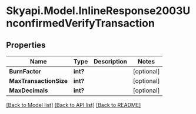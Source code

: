
# Skyapi.Model.InlineResponse2003UnconfirmedVerifyTransaction

## Properties

Name | Type | Description | Notes
------------ | ------------- | ------------- | -------------
**BurnFactor** | **int?** |  | [optional] 
**MaxTransactionSize** | **int?** |  | [optional] 
**MaxDecimals** | **int?** |  | [optional] 

[[Back to Model list]](../README.md#documentation-for-models)
[[Back to API list]](../README.md#documentation-for-api-endpoints)
[[Back to README]](../README.md)

